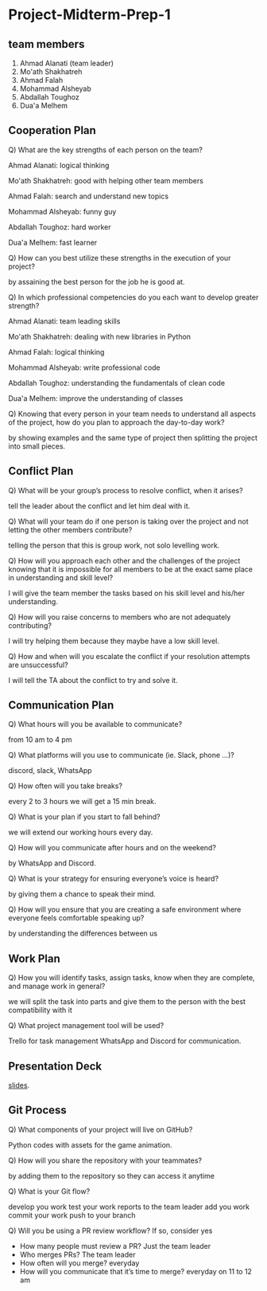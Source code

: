 # Project-Midterm-Prep-1

## team members

1. Ahmad Alanati (team leader)
2. Mo'ath Shakhatreh
3. Ahmad Falah
4. Mohammad Alsheyab
5. Abdallah Toughoz
6. Dua'a Melhem

## Cooperation Plan

Q) What are the key strengths of each person on the team?

Ahmad Alanati: logical thinking

Mo'ath Shakhatreh: good with helping other team members

Ahmad Falah: search and understand new topics

Mohammad Alsheyab: funny guy

Abdallah Toughoz: hard worker

Dua'a Melhem: fast learner  

Q) How can you best utilize these strengths in the execution of your project?

by assaining the best person for the job he is good at.

Q) In which professional competencies do you each want to develop greater strength?

Ahmad Alanati: team leading skills

Mo'ath Shakhatreh: dealing with new libraries in Python

Ahmad Falah: logical thinking

Mohammad Alsheyab: write professional code

Abdallah Toughoz: understanding the fundamentals of clean code

Dua'a Melhem: improve the understanding of classes

Q) Knowing that every person in your team needs to understand all aspects of the project, how do you plan to approach the day-to-day work?

by showing examples and the same type of project then splitting the project into small pieces.

## Conflict Plan

Q) What will be your group’s process to resolve conflict, when it arises?

tell the leader about the conflict and let him deal with it.

Q) What will your team do if one person is taking over the project and not letting the other members contribute?

telling the person that this is group work, not solo levelling work.

Q) How will you approach each other and the challenges of the project knowing that it is impossible for all members to be at the exact same place in understanding and skill level?

I will give the team member the tasks based on his skill level and his/her understanding.

Q) How will you raise concerns to members who are not adequately contributing?

I will try helping them because they maybe have a low skill level.

Q) How and when will you escalate the conflict if your resolution attempts are unsuccessful?

I will tell the TA about the conflict to try and solve it.

## Communication Plan

Q) What hours will you be available to communicate?

from 10 am to 4 pm

Q) What platforms will you use to communicate (ie. Slack, phone …)?

discord, slack, WhatsApp

Q) How often will you take breaks?

every 2 to 3 hours we will get a 15 min break.

Q) What is your plan if you start to fall behind?

we will extend our working hours every day.

Q) How will you communicate after hours and on the weekend?

by WhatsApp and Discord.

Q) What is your strategy for ensuring everyone’s voice is heard?

by giving them a chance to speak their mind.

Q) How will you ensure that you are creating a safe environment where everyone feels comfortable speaking up?

by understanding the differences between us

## Work Plan

Q) How you will identify tasks, assign tasks, know when they are complete, and manage work in general?

we will split the task into parts and give them to the person with the best compatibility with it

Q) What project management tool will be used?

Trello for task management WhatsApp and Discord for communication.

## Presentation Deck

[slides]([https://duckduckgo.com](https://docs.google.com/presentation/d/1phxROQVFNTxXSw-2QjKqeygQtyf_3EBA3KRY4SPPZx0/edit?usp=sharing)).

## Git Process

Q) What components of your project will live on GitHub?

Python codes with assets for the game animation.

Q) How will you share the repository with your teammates?

by adding them to the repository so they can access it anytime

Q) What is your Git flow?

develop you work
test your work
reports to the team leader
add you work
commit your work
push to your branch 

Q) Will you be using a PR review workflow? If so, consider
yes

- How many people must review a PR? Just the team leader
- Who merges PRs? The team leader
- How often will you merge? everyday
- How will you communicate that it’s time to merge? everyday on 11 to 12 am

